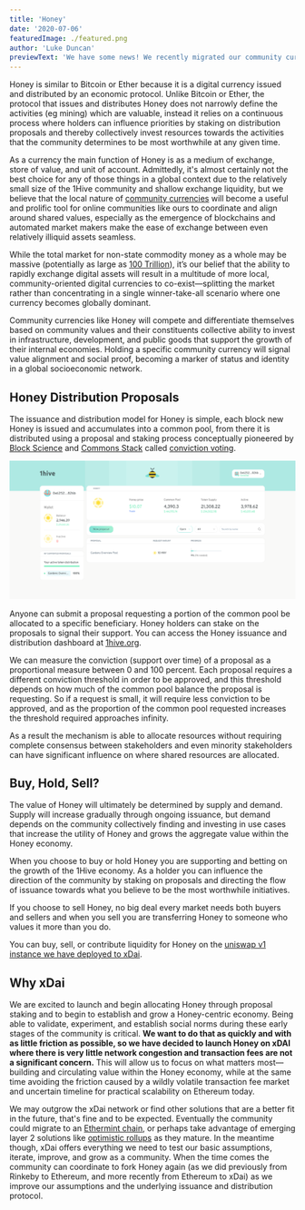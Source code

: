 ```yaml
---
title: 'Honey'
date: '2020-07-06'
featuredImage: ./featured.png
author: 'Luke Duncan'
previewText: 'We have some news! We recently migrated our community currency, Honey, from Ethereum to the xDAI network and introduced a new economic protocol which regulates its issuance and distribution.'
---
```



Honey is similar to Bitcoin or Ether because it is a digital currency issued and distributed by an economic protocol. Unlike Bitcoin or Ether, the protocol that issues and distributes Honey does not narrowly define the activities (eg mining) which are valuable, instead it relies on a continuous process where holders can influence priorities by staking on distribution proposals and thereby collectively invest resources towards the activities that the community determines to be most worthwhile at any given time.

As a currency the main function of Honey is as a medium of exchange, store of value, and unit of account. Admittedly, it's almost certainly not the best choice for any of those things in a global context due to the relatively small size of the 1Hive community and shallow exchange liquidity, but we believe that the local nature of [community currencies](https://en.wikipedia.org/wiki/Community_currency) will become a useful and prolific tool for online communities like ours to coordinate and align around shared values, especially as the emergence of blockchains and automated market makers make the ease of exchange between even relatively illiquid assets seamless.

While the total market for non-state commodity money as a whole may be massive (potentially as large as [100 Trillion](https://multicoin.capital/2018/10/09/100-trillion/)), it’s our belief that the ability to rapidly exchange digital assets will result in a multitude of more local, community-oriented digital currencies to co-exist—splitting the market rather than concentrating in a single winner-take-all scenario where one currency becomes globally dominant.

Community currencies like Honey will compete and differentiate themselves based on community values and their constituents collective ability to invest in infrastructure, development, and public goods that support the growth of their internal economies. Holding a specific community currency will signal value alignment and social proof, becoming a marker of status and identity in a global socioeconomic network.

## Honey Distribution Proposals

The issuance and distribution model for Honey is simple, each block new Honey is issued and accumulates into a common pool, from there it is distributed using a proposal and staking process conceptually pioneered by [Block Science](https://block.science/) and [Commons Stack](https://commonsstack.org/) called [conviction voting](https://medium.com/giveth/conviction-voting-a-novel-continuous-decision-making-alternative-to-governance-aa746cfb9475).

![Honey Issuance and Distribution Dashboard](./dashboard.png)

Anyone can submit a proposal requesting a portion of the common pool be allocated to a specific beneficiary. Honey holders can stake on the proposals to signal their support. You can access the Honey issuance and distribution dashboard at [1hive.org](https://1hive.org/#).

We can measure the conviction (support over time) of a proposal as a proportional measure between 0 and 100 percent. Each proposal requires a different conviction threshold in order to be approved, and this threshold depends on how much of the common pool balance the proposal is requesting. So if a request is small, it will require less conviction to be approved, and as the proportion of the common pool requested increases the threshold required approaches infinity.

As a result the mechanism is able to allocate resources without requiring complete consensus between stakeholders and even minority stakeholders can have significant influence on where shared resources are allocated.

## Buy, Hold, Sell?

The value of Honey will ultimately be determined by supply and demand. Supply will increase gradually through ongoing issuance, but demand depends on the community collectively finding and investing in use cases that increase the utility of Honey and grows the aggregate value within the Honey economy.

When you choose to buy or hold Honey you are supporting and betting on the growth of the 1Hive economy. As a holder you can influence the direction of the community by staking on proposals and directing the flow of issuance towards what you believe to be the most worthwhile initiatives.

If you choose to sell Honey, no big deal every market needs both buyers and sellers and when you sell you are transferring Honey to someone who values it more than you do.

You can buy, sell, or contribute liquidity for Honey on the [uniswap v1 instance we have deployed to xDai](https://uniswap.1hive.org/#/).

## Why xDai

We are excited to launch and begin allocating Honey through proposal staking and to begin to establish and grow a Honey-centric economy. Being able to validate, experiment, and establish social norms during these early stages of the community is critical. **We want to do that as quickly and with as little friction as possible, so we have decided to launch Honey on xDAI where there is very little network congestion and transaction fees are not a significant concern.** This will allow us to focus on what matters most—building and circulating value within the Honey economy, while at the same time avoiding the friction caused by a wildly volatile transaction fee market and uncertain timeline for practical scalability on Ethereum today.

We may outgrow the xDai network or find other solutions that are a better fit in the future, that's fine and to be expected. Eventually the community could migrate to an [Ethermint chain](https://github.com/cosmos/ethermint), or perhaps take advantage of emerging layer 2 solutions like [optimistic rollups](https://optimism.io/) as they mature. In the meantime though, xDai offers everything we need to test our basic assumptions, iterate, improve, and grow as a community. When the time comes the community can coordinate to fork Honey again (as we did previously from Rinkeby to Ethereum, and more recently from Ethereum to xDai) as we improve our assumptions and the underlying issuance and distribution protocol.
